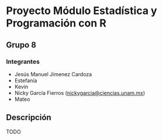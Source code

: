 # Proyecto Módulo Estadística y Programación con R

## Grupo 8

### Integrantes
- Jesús Manuel Jimenez Cardoza
- Estefanía
- Kevin
- Nicky García Fierros (nickygarcia@ciencias.unam.mx)
- Mateo

## Descripción

TODO

